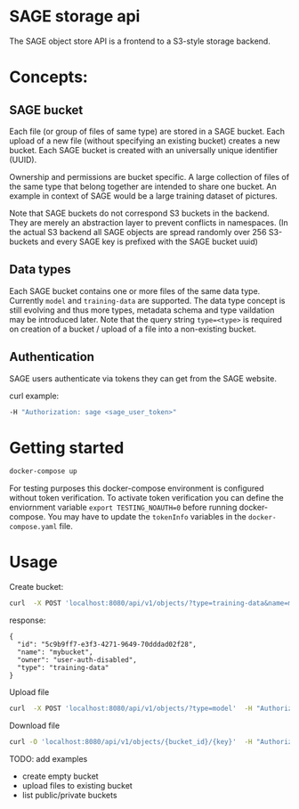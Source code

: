 # SAGE storage api


The SAGE object store API is a frontend to a S3-style storage backend.

# Concepts:

## SAGE bucket

Each file (or group of files of same type) are stored in a SAGE bucket. Each upload of a new file (without specifying an existing bucket) creates a new bucket. Each SAGE bucket is created with an universally unique identifier (UUID).

Ownership and permissions are bucket specific. A large collection of files of the same type that belong together are intended to share one bucket. An example in context of SAGE would be a large training dataset of pictures. 

Note that SAGE buckets do not correspond S3 buckets in the backend. They are merely an abstraction layer to prevent conflicts in namespaces. (In the actual S3 backend all SAGE objects are spread randomly over 256 S3-buckets and every SAGE key is prefixed with the SAGE bucket uuid)

## Data types

Each SAGE bucket contains one or more files of the same data type. Currently `model` and `training-data` are supported. The data type concept is still evolving and thus more types, metadata schema and type vaildation may be introduced later.
Note that the query string `type=<type>` is required on creation of a bucket / upload of a file into a non-existing bucket.


## Authentication 

SAGE users authenticate via tokens they can get from the SAGE website.

curl example:
```bash
-H "Authorization: sage <sage_user_token>"
```




# Getting started

```bash
docker-compose up
```

For testing purposes this docker-compose environment is configured without token verification. To activate token verification you can define the enviornment variable `export TESTING_NOAUTH=0` before running docker-compose. You may have to update the `tokenInfo` variables in the `docker-compose.yaml` file.

# Usage


Create bucket:
```bash
curl  -X POST 'localhost:8080/api/v1/objects/?type=training-data&name=mybucket'  -H "Authorization: sage <sage_user_token>"
```

response:
```json5
{
  "id": "5c9b9ff7-e3f3-4271-9649-70dddad02f28",
  "name": "mybucket",
  "owner": "user-auth-disabled",
  "type": "training-data"
}
```



Upload file
```bash
curl  -X POST 'localhost:8080/api/v1/objects/?type=model'  -H "Authorization: sage <sage_user_token>" -F 'file=@<filename>'
```

Download file
```bash
curl -O 'localhost:8080/api/v1/objects/{bucket_id}/{key}'  -H "Authorization: sage <sage_user_token>" 
```

TODO: add examples

- create empty bucket
- upload files to existing bucket
- list public/private buckets 

